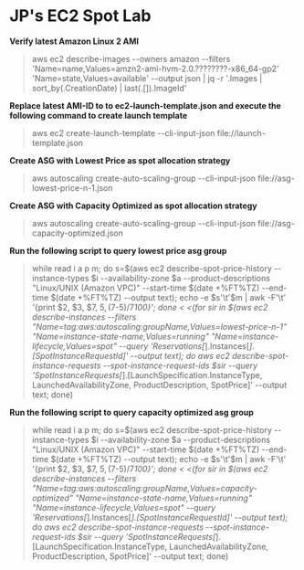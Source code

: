 # JP's EC2 Spot Lab

**Verify latest Amazon Linux 2 AMI**

> aws ec2 describe-images --owners amazon --filters 'Name=name,Values=amzn2-ami-hvm-2.0.????????-x86_64-gp2' 'Name=state,Values=available' --output json | jq -r '.Images | sort_by(.CreationDate) | last(.[]).ImageId'

**Replace latest AMI-ID to to ec2-launch-template.json and execute the following command to create launch template**
> aws ec2 create-launch-template --cli-input-json file://launch-template.json

**Create ASG with Lowest Price as spot allocation strategy**
> aws autoscaling create-auto-scaling-group --cli-input-json file://asg-lowest-price-n-1.json

**Create ASG with Capacity Optimized as spot allocation strategy**
> aws autoscaling create-auto-scaling-group --cli-input-json file://asg-capacity-optimized.json

**Run the following script to query lowest price asg group**
> while read i a p m; do s=$(aws ec2 describe-spot-price-history --instance-types $i --availability-zone $a --product-descriptions "Linux/UNIX (Amazon VPC)" --start-time $(date +%FT%TZ) --end-time $(date +%FT%TZ) --output text); echo -e $s'\t'$m | awk -F'\t' '{print $2, $3, $7, $5, ($7-$5)/$7*100}'; done < <(for sir in $(aws ec2 describe-instances --filters "Name=tag:aws:autoscaling:groupName,Values=lowest-price-n-1" "Name=instance-state-name,Values=running" "Name=instance-lifecycle,Values=spot" --query 'Reservations[*].Instances[*].[SpotInstanceRequestId]' --output text); do aws ec2 describe-spot-instance-requests --spot-instance-request-ids $sir --query 'SpotInstanceRequests[*].[LaunchSpecification.InstanceType, LaunchedAvailabilityZone, ProductDescription, SpotPrice]' --output text; done)

**Run the following script to query capacity optimized asg group**
> while read i a p m; do s=$(aws ec2 describe-spot-price-history --instance-types $i --availability-zone $a --product-descriptions "Linux/UNIX (Amazon VPC)" --start-time $(date +%FT%TZ) --end-time $(date +%FT%TZ) --output text); echo -e $s'\t'$m | awk -F'\t' '{print $2, $3, $7, $5, ($7-$5)/$7*100}'; done < <(for sir in $(aws ec2 describe-instances --filters "Name=tag:aws:autoscaling:groupName,Values=capacity-optimized" "Name=instance-state-name,Values=running" "Name=instance-lifecycle,Values=spot" --query 'Reservations[*].Instances[*].[SpotInstanceRequestId]' --output text); do aws ec2 describe-spot-instance-requests --spot-instance-request-ids $sir --query 'SpotInstanceRequests[*].[LaunchSpecification.InstanceType, LaunchedAvailabilityZone, ProductDescription, SpotPrice]' --output text; done)